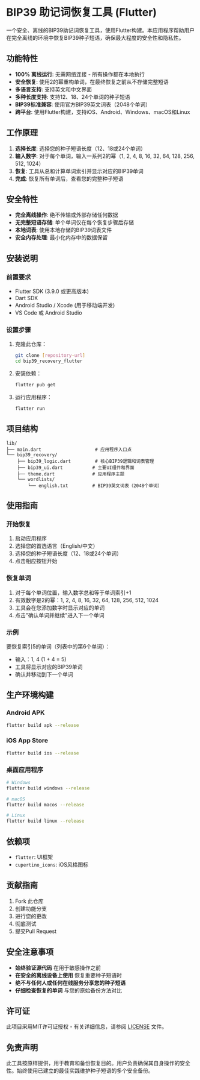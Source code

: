 # BIP39 助记词恢复工具 (Flutter)

一个安全、离线的BIP39助记词恢复工具，使用Flutter构建。本应用程序帮助用户在完全离线的环境中恢复BIP39种子短语，确保最大程度的安全性和隐私性。

## 功能特性

- **100% 离线运行**: 无需网络连接 - 所有操作都在本地执行
- **安全恢复**: 使用2的幂重构单词，在最终恢复之前从不存储完整短语
- **多语言支持**: 支持英文和中文界面
- **多种长度支持**: 支持12、18、24个单词的种子短语
- **BIP39标准兼容**: 使用官方BIP39英文词表（2048个单词）
- **跨平台**: 使用Flutter构建，支持iOS、Android、Windows、macOS和Linux

## 工作原理

1. **选择长度**: 选择您的种子短语长度（12、18或24个单词）
2. **输入数字**: 对于每个单词，输入一系列2的幂（1, 2, 4, 8, 16, 32, 64, 128, 256, 512, 1024）
3. **恢复**: 工具从总和计算单词索引并显示对应的BIP39单词
4. **完成**: 恢复所有单词后，查看您的完整种子短语

## 安全特性

- **完全离线操作**: 绝不传输或外部存储任何数据
- **无完整短语存储**: 单个单词仅在每个恢复步骤后存储
- **本地词表**: 使用本地存储的BIP39词表文件
- **安全内存处理**: 最小化内存中的数据保留

## 安装说明

### 前置要求

- Flutter SDK (3.9.0 或更高版本)
- Dart SDK
- Android Studio / Xcode (用于移动端开发)
- VS Code 或 Android Studio

### 设置步骤

1. 克隆此仓库：

   ```bash
   git clone [repository-url]
   cd bip39_recovery_flutter
   ```
2. 安装依赖：

   ```bash
   flutter pub get
   ```
3. 运行应用程序：

   ```bash
   flutter run
   ```

## 项目结构

```
lib/
├── main.dart                    # 应用程序入口点
└── bip39_recovery/
    ├── bip39_logic.dart         # 核心BIP39逻辑和词表管理
    ├── bip39_ui.dart           # 主要UI组件和界面
    ├── theme.dart              # 应用程序主题
    └── wordlists/
        └── english.txt         # BIP39英文词表（2048个单词）
```

## 使用指南

### 开始恢复

1. 启动应用程序
2. 选择您的首选语言（English/中文）
3. 选择您的种子短语长度（12、18或24个单词）
4. 点击相应按钮开始

### 恢复单词

1. 对于每个单词位置，输入数字总和等于单词索引+1
2. 有效数字是2的幂：1, 2, 4, 8, 16, 32, 64, 128, 256, 512, 1024
3. 工具会在您添加数字时显示对应的单词
4. 点击"确认单词并继续"进入下一个单词

### 示例

要恢复索引5的单词（列表中的第6个单词）：

- 输入：1, 4 (1 + 4 = 5)
- 工具将显示对应的BIP39单词
- 确认并移动到下一个单词

## 生产环境构建

### Android APK

```bash
flutter build apk --release
```

### iOS App Store

```bash
flutter build ios --release
```

### 桌面应用程序

```bash
# Windows
flutter build windows --release

# macOS
flutter build macos --release

# Linux
flutter build linux --release
```

## 依赖项

- `flutter`: UI框架
- `cupertino_icons`: iOS风格图标

## 贡献指南

1. Fork 此仓库
2. 创建功能分支
3. 进行您的更改
4. 彻底测试
5. 提交Pull Request

## 安全注意事项

- **始终验证源代码** 在用于敏感操作之前
- **在安全的离线设备上使用** 恢复重要种子短语时
- **绝不与任何人或任何在线服务分享您的种子短语**
- **仔细检查恢复的单词** 与您的原始备份方法对比

## 许可证

此项目采用MIT许可证授权 - 有关详细信息，请参阅 [LICENSE](LICENSE) 文件。

## 免责声明

此工具按原样提供，用于教育和备份恢复目的。用户负责确保其自身操作的安全性。始终使用已建立的最佳实践维护种子短语的多个安全备份。
